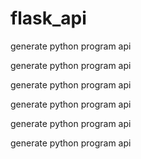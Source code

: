 # flask_api
 generate python program api

generate python program api

generate python program api

generate python program api

generate python program api

generate python program api
